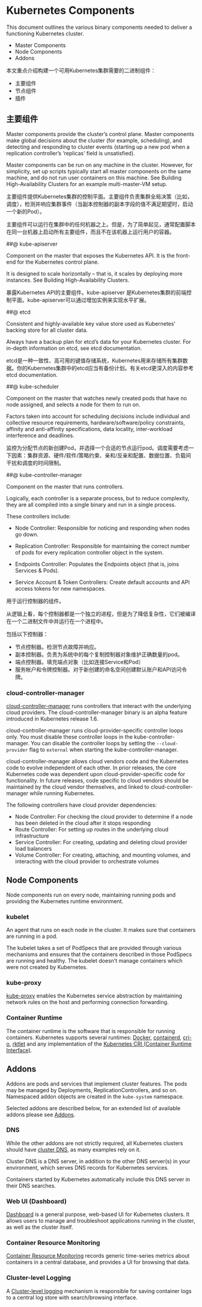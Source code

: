 # Kubernetes Components
This document outlines the various binary components needed to deliver a functioning Kubernetes cluster.

- Master Components
- Node Components
- Addons

本文重点介绍构建一个可用Kubernetes集群需要的二进制组件：

- 主要组件
- 节点组件 
- 插件

## 主要组件

Master components provide the cluster’s control plane. Master components make global decisions about the cluster (for example, scheduling), and detecting and responding to cluster events (starting up a new pod when a replication controller’s ‘replicas’ field is unsatisfied).

Master components can be run on any machine in the cluster. However, for simplicity, set up scripts typically start all master components on the same machine, and do not run user containers on this machine. See Building High-Availability Clusters for an example multi-master-VM setup.

主要组件提供Kubernetes集群的控制平面。主要组件负责集群全局决策（比如，调度），检测并响应集群事件（当副本控制器的副本字段的值不满足期望时，启动一个新的Pod）。

主要组件可以运行在集群中的任何机器之上。但是，为了简单起见，通常配置脚本在同一台机器上启动所有主要组件，而且不在该机器上运行用户的容器。

##@ kube-apiserver

Component on the master that exposes the Kubernetes API. It is the front-end for the Kubernetes control plane.

It is designed to scale horizontally – that is, it scales by deploying more instances. See Building High-Availability Clusters.

暴露Kubernetes API的主要组件。kube-apiserver 是Kubernetes集群的前端控制平面。kube-apiserver可以通过增加实例来实现水平扩展。

##@ etcd

Consistent and highly-available key value store used as Kubernetes’ backing store for all cluster data.

Always have a backup plan for etcd’s data for your Kubernetes cluster. For in-depth information on etcd, see etcd documentation.

etcd是一种一致性、高可用的键值存储系统，Kubernetes用来存储所有集群数据。你的Kubernetes集群中的etcd应当有备份计划。有关etcd更深入的内容参考etcd documentation.

##@ kube-scheduler

Component on the master that watches newly created pods that have no node assigned, and selects a node for them to run on.

Factors taken into account for scheduling decisions include individual and collective resource requirements, hardware/software/policy constraints, affinity and anti-affinity specifications, data locality, inter-workload interference and deadlines.

监控为分配节点的新创建Pod，并选择一个合适的节点运行pod。调度需要考虑一下因素：集群资源、硬件/软件/策略约束、亲和/反亲和配置、数据位置、负载间干扰和调度的时间限制。

##@ kube-controller-manager

Component on the master that runs controllers.

Logically, each controller is a separate process, but to reduce complexity, they are all compiled into a single binary and run in a single process.

These controllers include:

- Node Controller: Responsible for noticing and responding when nodes go down.
- Replication Controller: Responsible for maintaining the correct number of pods for every replication controller object in the system.
- Endpoints Controller: Populates the Endpoints object (that is, joins Services & Pods).

- Service Account & Token Controllers: Create default accounts and API access tokens for new namespaces.

用于运行控制器的组件。

从逻辑上看，每个控制器都是一个独立的进程，但是为了降低复杂性，它们被编译在一个二进制文件中并运行在一个进程中。

包括以下控制器：

- 节点控制器。检测节点故障并响应。
- 副本控制器。负责为系统中的每个复制控制器对象维护正确数量的pod。
- 端点控制器。填充端点对象（比如连接Service和Pod）
- 服务帐户和令牌控制器。对于新创建的命名空间创建默认账户和API访问令牌。



### cloud-controller-manager

[cloud-controller-manager](https://kubernetes.io/docs/tasks/administer-cluster/running-cloud-controller/) runs controllers that interact with the underlying cloud providers. The cloud-controller-manager binary is an alpha feature introduced in Kubernetes release 1.6.

cloud-controller-manager runs cloud-provider-specific controller loops only. You must disable these controller loops in the kube-controller-manager. You can disable the controller loops by setting the `--cloud-provider` flag to `external` when starting the kube-controller-manager.

cloud-controller-manager allows cloud vendors code and the Kubernetes code to evolve independent of each other. In prior releases, the core Kubernetes code was dependent upon cloud-provider-specific code for functionality. In future releases, code specific to cloud vendors should be maintained by the cloud vendor themselves, and linked to cloud-controller-manager while running Kubernetes.

The following controllers have cloud provider dependencies:

- Node Controller: For checking the cloud provider to determine if a node has been deleted in the cloud after it stops responding
- Route Controller: For setting up routes in the underlying cloud infrastructure
- Service Controller: For creating, updating and deleting cloud provider load balancers
- Volume Controller: For creating, attaching, and mounting volumes, and interacting with the cloud provider to orchestrate volumes

## Node Components

Node components run on every node, maintaining running pods and providing the Kubernetes runtime environment.

### kubelet

An agent that runs on each node in the cluster. It makes sure that containers are running in a pod.

The kubelet takes a set of PodSpecs that are provided through various mechanisms and ensures that the containers described in those PodSpecs are running and healthy. The kubelet doesn’t manage containers which were not created by Kubernetes.

### kube-proxy

[kube-proxy](https://kubernetes.io/docs/admin/kube-proxy/) enables the Kubernetes service abstraction by maintaining network rules on the host and performing connection forwarding.

### Container Runtime

The container runtime is the software that is responsible for running containers. Kubernetes supports several runtimes: [Docker](http://www.docker.com/), [containerd](https://containerd.io/), [cri-o](https://cri-o.io/), [rktlet](https://github.com/kubernetes-incubator/rktlet) and any implementation of the [Kubernetes CRI (Container Runtime Interface)](https://github.com/kubernetes/community/blob/master/contributors/devel/sig-node/container-runtime-interface.md).

## Addons

Addons are pods and services that implement cluster features. The pods may be managed by Deployments, ReplicationControllers, and so on. Namespaced addon objects are created in the `kube-system` namespace.

Selected addons are described below, for an extended list of available addons please see [Addons](https://kubernetes.io/docs/concepts/cluster-administration/addons/).

### DNS

While the other addons are not strictly required, all Kubernetes clusters should have [cluster DNS](https://kubernetes.io/docs/concepts/services-networking/dns-pod-service/), as many examples rely on it.

Cluster DNS is a DNS server, in addition to the other DNS server(s) in your environment, which serves DNS records for Kubernetes services.

Containers started by Kubernetes automatically include this DNS server in their DNS searches.

### Web UI (Dashboard)

[Dashboard](https://kubernetes.io/docs/tasks/access-application-cluster/web-ui-dashboard/) is a general purpose, web-based UI for Kubernetes clusters. It allows users to manage and troubleshoot applications running in the cluster, as well as the cluster itself.

### Container Resource Monitoring

[Container Resource Monitoring](https://kubernetes.io/docs/tasks/debug-application-cluster/resource-usage-monitoring/) records generic time-series metrics about containers in a central database, and provides a UI for browsing that data.

### Cluster-level Logging

A [Cluster-level logging](https://kubernetes.io/docs/concepts/cluster-administration/logging/) mechanism is responsible for saving container logs to a central log store with search/browsing interface.
